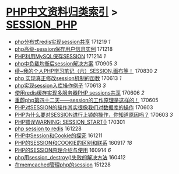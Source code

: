 [PHP中文资料归类索引](../README.md) > [SESSION_PHP](SESSION_PHP.md)
====
- [php分布式redis实现session共享](http://jkwz.applinzi.com/ittc/7048775511206003729.html#php%E5%88%86%E5%B8%83%E5%BC%8Fredis%E5%AE%9E%E7%8E%B0session%E5%85%B1%E4%BA%AB) 171219 *1* 
- [php高级-session保存用户信息实例](http://jkwz.applinzi.com/ittc/7048470139253556240.html#php%E9%AB%98%E7%BA%A7-session%E4%BF%9D%E5%AD%98%E7%94%A8%E6%88%B7%E4%BF%A1%E6%81%AF%E5%AE%9E%E4%BE%8B) 171218  
- [PHP利用MySQL保存SESSION](http://jkwz.applinzi.com/ittc/7047064715069490192.html#PHP%E5%88%A9%E7%94%A8MySQL%E4%BF%9D%E5%AD%98SESSION) 171214 *1* 
- [php中负载均衡后session解决方案](http://jkwz.applinzi.com/ittc/7009888198313116689.html#php%E4%B8%AD%E8%B4%9F%E8%BD%BD%E5%9D%87%E8%A1%A1%E5%90%8Esession%E8%A7%A3%E5%86%B3%E6%96%B9%E6%A1%88) 170905 *3* 
- [续~我的个人PHP学习笔记（六）SESSION,画布等！](http://jkwz.applinzi.com/ittc/7007531173100913680.html#%E7%BB%AD%7E%E6%88%91%E7%9A%84%E4%B8%AA%E4%BA%BAPHP%E5%AD%A6%E4%B9%A0%E7%AC%94%E8%AE%B0%EF%BC%88%E5%85%AD%EF%BC%89SESSION%2C%E7%94%BB%E5%B8%83%E7%AD%89%EF%BC%81) 170830 *2* 
- [php 实现真正修改session机制的函数](http://jkwz.applinzi.com/ittc/6978790853664310277.html#php+%E5%AE%9E%E7%8E%B0%E7%9C%9F%E6%AD%A3%E4%BF%AE%E6%94%B9session%E6%9C%BA%E5%88%B6%E7%9A%84%E5%87%BD%E6%95%B0) 170613 *1* 
- [php实现session入库操作例子](http://jkwz.applinzi.com/ittc/6978790038958507013.html#php%E5%AE%9E%E7%8E%B0session%E5%85%A5%E5%BA%93%E6%93%8D%E4%BD%9C%E4%BE%8B%E5%AD%90) 170613 *3* 
- [使用redis缓存实现多服务器PHP sessions共享](http://jkwz.applinzi.com/ittc/6976063497124185092.html#%E4%BD%BF%E7%94%A8redis%E7%BC%93%E5%AD%98%E5%AE%9E%E7%8E%B0%E5%A4%9A%E6%9C%8D%E5%8A%A1%E5%99%A8PHP+sessions%E5%85%B1%E4%BA%AB) 170606 *2* 
- [重蔚php第四十二天——session的工作原理是这样的！](http://jkwz.applinzi.com/ittc/6975821122078508037.html#%E9%87%8D%E8%94%9Aphp%E7%AC%AC%E5%9B%9B%E5%8D%81%E4%BA%8C%E5%A4%A9%E2%80%94%E2%80%94session%E7%9A%84%E5%B7%A5%E4%BD%9C%E5%8E%9F%E7%90%86%E6%98%AF%E8%BF%99%E6%A0%B7%E7%9A%84%EF%BC%81) 170605  
- [PHP对SESSION的操作其实很像我们对数据库的操作](http://jkwz.applinzi.com/ittc/6974879916129518596.html#PHP%E5%AF%B9SESSION%E7%9A%84%E6%93%8D%E4%BD%9C%E5%85%B6%E5%AE%9E%E5%BE%88%E5%83%8F%E6%88%91%E4%BB%AC%E5%AF%B9%E6%95%B0%E6%8D%AE%E5%BA%93%E7%9A%84%E6%93%8D%E4%BD%9C) 170603  
- [PHP为什么要对SESSION进行上锁的操作，你知道原因吗？](http://jkwz.applinzi.com/ittc/6974879915781391364.html#PHP%E4%B8%BA%E4%BB%80%E4%B9%88%E8%A6%81%E5%AF%B9SESSION%E8%BF%9B%E8%A1%8C%E4%B8%8A%E9%94%81%E7%9A%84%E6%93%8D%E4%BD%9C%EF%BC%8C%E4%BD%A0%E7%9F%A5%E9%81%93%E5%8E%9F%E5%9B%A0%E5%90%97%EF%BC%9F) 170603 *3* 
- [PHP错误WARNING: SESSION_START()](http://jkwz.applinzi.com/ittc/6939641710719271940.html#PHP%E9%94%99%E8%AF%AFWARNING%3A+SESSION_START%28%29) 170301  
- [php session to redis](http://jkwz.applinzi.com/ittc/6916643226512786437.html#php+session+to+redis) 161228  
- [PHP中Session和Cookie的探究](http://jkwz.applinzi.com/ittc/6910322716397011973.html#PHP%E4%B8%ADSession%E5%92%8CCookie%E7%9A%84%E6%8E%A2%E7%A9%B6) 161211  
- [PHP的SESSION和COOKIE的区别和联系](http://jkwz.applinzi.com/ittc/6878942658348712965.html#PHP%E7%9A%84SESSION%E5%92%8CCOOKIE%E7%9A%84%E5%8C%BA%E5%88%AB%E5%92%8C%E8%81%94%E7%B3%BB) 160917 *18* 
- [PHP的SESSION原理介绍与使用](http://jkwz.applinzi.com/ittc/6877798477815350277.html#PHP%E7%9A%84SESSION%E5%8E%9F%E7%90%86%E4%BB%8B%E7%BB%8D%E4%B8%8E%E4%BD%BF%E7%94%A8) 160914 *6* 
- [php用session_destroy()失败的解决方法](http://jkwz.applinzi.com/ittc/6820115707899413509.html#php%E7%94%A8session_destroy%28%29%E5%A4%B1%E8%B4%A5%E7%9A%84%E8%A7%A3%E5%86%B3%E6%96%B9%E6%B3%95) 160412  
- [在memcached管理php的session](http://jkwz.applinzi.com/ittc/6780974012398306308.html#%E5%9C%A8memcached%E7%AE%A1%E7%90%86php%E7%9A%84session) 151228  
